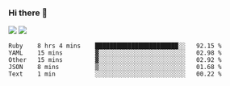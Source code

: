 ### Hi there 👋

<!--
**sasharevzin/sasharevzin** is a ✨ _special_ ✨ repository because its `README.md` (this file) appears on your GitHub profile.

Here are some ideas to get you started:

- 🔭 I’m currently working on ...
- 🌱 I’m currently learning ...
- 👯 I’m looking to collaborate on ...
- 🤔 I’m looking for help with ...
- 💬 Ask me about ...
- 📫 How to reach me: ...
- 😄 Pronouns: ...
- ⚡ Fun fact: ...
-->

![](https://yusufozturk.vercel.app/api?username=sasharevzin&hide_title=true&include_all_commits=true&count_private=true&show_icons=true) ![](https://yusufozturk.vercel.app/api/top-langs/?username=sasharevzin&layout=compact&langs_count=10&hide=apacheconf,coffeescript)

<!--START_SECTION:waka-->
```text
Ruby    8 hrs 4 mins    ███████████████████████░░   92.15 % 
YAML    15 mins         ▓░░░░░░░░░░░░░░░░░░░░░░░░   02.98 % 
Other   15 mins         ▓░░░░░░░░░░░░░░░░░░░░░░░░   02.92 % 
JSON    8 mins          ▒░░░░░░░░░░░░░░░░░░░░░░░░   01.68 % 
Text    1 min           ░░░░░░░░░░░░░░░░░░░░░░░░░   00.22 % 
```
<!--END_SECTION:waka-->
